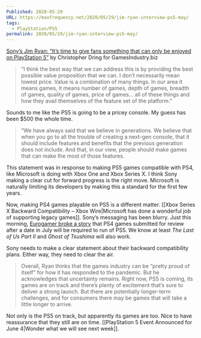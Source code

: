 ```yaml
---
Published: 2020-05-29
URL: https://maxfrequency.net/2020/05/29/jim-ryan-interview-ps5-may/
tags:
  - PlayStation/PS5
permalink: 2020/05/29/jim-ryan-interview-ps5-may/
---
```

[Sony’s Jim Ryan: “It’s time to give fans something that can only be enjoyed on PlayStation 5”](https://www.gamesindustry.biz/articles/2020-05-29-sonys-jim-ryan-its-time-to-give-fans-something-that-can-only-be-enjoyed-on-playstation-5) by Christopher Dring for GamesIndustry.biz

> “I think the best way that we can address this is by providing the best possible value proposition that we can. I don’t necessarily mean lowest price. Value is a combination of many things. In our area it means games, it means number of games, depth of games, breadth of games, quality of games, price of games… all of these things and how they avail themselves of the feature set of the platform.”

Sounds to me like the PS5 is going to be a pricey console. My guess has been $500 the whole time.

> “We have always said that we believe in generations. We believe that when you go to all the trouble of creating a next-gen console, that it should include features and benefits that the previous generation does not include. And that, in our view, people should make games that can make the most of those features.

This statement was in response to making PS5 games compatible with PS4, like Microsoft is doing with Xbox One and Xbox Series X. I think Sony making a clear cut for forward progress is the right move. Microsoft is naturally limiting its developers by making this a standard for the first few years. 

Now, making PS4 games playable on PS5 is a different matter. [[Xbox Series X Backward Compatibility – Xbox Wire|Microsoft has done a wonderful job of supporting legacy games]]. Sony’s messaging has been blurry. Just this morning, [Eurogamer broke a story](https://www.eurogamer.net/articles/2020-05-29-new-ps4-games-must-be-playstation-5-compatible-from-july-sony-tells-devs) that PS4 games submitted for review after a date in July will be required to run of PS5. We know at least *The Last of Us Part II* and *Ghost of Tsushima* will also work.

Sony needs to make a clear statement about their backward compatibility plans. Either way, they need to clear the air.

> Overall, Ryan thinks that the games industry can be “pretty proud of itself” for how it has responded to the pandemic. But he acknowledges that uncertainty remains. Right now, PS5 is coming, its games are on track and there’s plenty of excitement that’s sure to deliver a strong launch. But there are potentially longer-term challenges, and for consumers there may be games that will take a little longer to arrive.

Not only is the PS5 on track, but apparently its games are too. Nice to have reassurance that they still are on time. [[PlayStation 5 Event Announced for June 4|Wonder what we will see next week]].